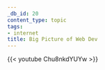 ```yaml
---
_db_id: 20
content_type: topic
tags:
- internet
title: Big Picture of Web Dev
---
```


{{< youtube Chu8nkdYUYw >}}